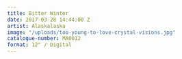 ```yaml
---
title: Bitter Winter
date: 2017-03-28 14:44:00 Z
artist: Alaskalaska
image: "/uploads/too-young-to-love-crystal-visions.jpg"
catalogue-number: MA0012
format: 12" / Digital
---
```


